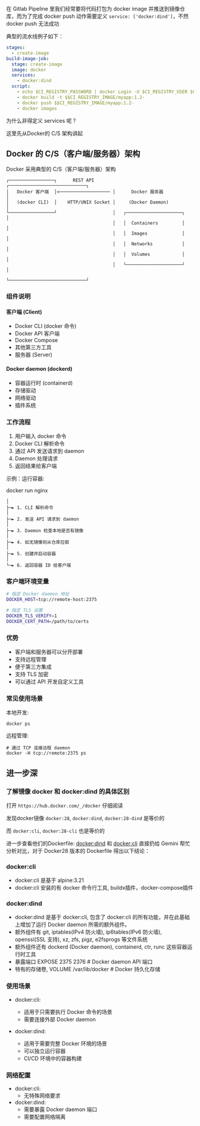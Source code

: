在 Gitlab Pipeline 里我们经常要将代码打包为 docker image 并推送到镜像仓库，而为了完成 docker push
动作需要定义 `service: ['docker:dind']`，不然 docker push 无法成功

典型的流水线例子如下：

```yaml
stages: 
  - create-image
build-image-job:
  stage: create-image
  image: docker
  services:
    - docker:dind
  script:
    - echo $CI_REGISTRY_PASSWORD | docker Login -U $CI_REGISTRY_USER $CI_REGISTRY --password-stdin
    - docker build -t $$CI_REGISTRY_IMAGE/myapp:1.2-
    - docker push $$CI_REGISTRY_IMAGE/myapp:1.2-
    - docker images
```

为什么非得定义 services 呢？

这里先从Docker的 C/S 架构讲起

## Docker 的 C/S（客户端/服务器）架构

Docker 采用典型的 C/S（客户端/服务器）架构
```aiignore
┌─────────────────┐      REST API       ┌─────────────────────────────┐
│   Docker 客户端  │<─────────────────── │      Docker 服务器           │
│   (docker CLI)  │    HTTP/UNIX Socket │     (Docker Daemon)         │
└─────────────────┘                     │   ┌─────────────────────┐   │
                                        │   │  Containers         │   │
                                        │   │  Images             │   │
                                        │   │  Networks           │   │
                                        │   │  Volumes            │   │
                                        │   └─────────────────────┘   │
                                        └─────────────────────────────┘
```

### 组件说明

#### 客户端 (Client)

* Docker CLI (docker 命令)
* Docker API 客户端
* Docker Compose
* 其他第三方工具
* 服务器 (Server)

#### Docker daemon (dockerd)
* 容器运行时 (containerd)
* 存储驱动
* 网络驱动
* 插件系统

### 工作流程

1. 用户输入 docker 命令
2. Docker CLI 解析命令
3. 通过 API 发送请求到 daemon
4. Daemon 处理请求
5. 返回结果给客户端

示例：运行容器:

docker run nginx
```
│
├─► 1. CLI 解析命令
│
├─► 2. 发送 API 请求到 daemon
│
├─► 3. Daemon 检查本地是否有镜像
│
├─► 4. 如无镜像则从仓库拉取
│
├─► 5. 创建并启动容器
│
└─► 6. 返回容器 ID 给客户端
```

### 客户端环境变量

```bash
# 指定 Docker daemon 地址
DOCKER_HOST=tcp://remote-host:2375

# 指定 TLS 设置
DOCKER_TLS_VERIFY=1
DOCKER_CERT_PATH=/path/to/certs
```

### 优势

* 客户端和服务器可以分开部署
* 支持远程管理
* 便于第三方集成
* 支持 TLS 加密
* 可以通过 API 开发自定义工具

### 常见使用场景

本地开发: 

```
docker ps
```

远程管理: 
```
# 通过 TCP 连接远程 daemon
docker -H tcp://remote:2375 ps
```

## 进一步深

### 了解镜像 docker 和 docker:dind 的具体区别

打开 `https://hub.docker.com/_/docker` 仔细阅读

发现docker镜像 `docker:28`, `docker:dind`, `docker:28-dind` 是等价的

而 `docker:cli`, `docker:28-cli` 也是等价的

进一步查看他们的Dockerfile: [docker:dind](https://github.com/docker-library/docker/blob/master/28/dind/Dockerfile) 和 [docker:cli](https://github.com/docker-library/docker/blob/master/28/cli/Dockerfile)
直接扔给 Gemini 帮忙分析对比，对于 Docker28 版本的 Dockerfile 得出以下结论：

### docker:cli
* docker:cli 是基于 alpine:3.21
* docker:cli 安装的有 docker 命令行工具, buildx插件，docker-compose插件

### docker:dind 
* docker:dind 是基于 docker:cli, 包含了 docker:cli 的所有功能，并在此基础上增加了运行 Docker daemon 所需的额外组件。
* 额外组件有 git, iptables(IPv4 防火墙), ip6tables(IPv6 防火墙), openssl(SSL 支持), xz, zfs, pigz, e2fsprogs 等文件系统
* 额外组件还有 dockerd (Docker daemon), containerd, ctr, runc 这些容器运行时工具
* 暴露端口 EXPOSE 2375 2376  # Docker daemon API 端口
* 特有的存储卷, VOLUME /var/lib/docker  # Docker 持久化存储

### 使用场景

* docker:cli:
  * 适用于只需要执行 Docker 命令的场景
  * 需要连接外部 Docker daemon
  
* docker:dind:
  * 适用于需要完整 Docker 环境的场景
  * 可以独立运行容器
  * CI/CD 环境中的容器构建

### 网络配置

* docker:cli:
    * 无特殊网络要求
* docker:dind:
  * 需要暴露 Docker daemon 端口
  * 需要配置网络隔离
